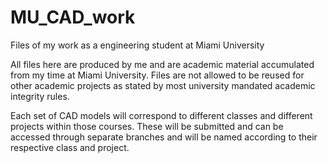 # MU_CAD_work
Files of my work as a engineering student at Miami University

All files here are produced by me and are academic material accumulated from my time at Miami University. Files are not allowed to be reused for other academic projects as stated by most university mandated academic integrity rules.

Each set of CAD models will correspond to different classes and different projects within those courses. These will be submitted and can be accessed through separate branches and will be named according to their respective class and project.
